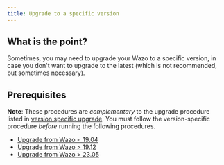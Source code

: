 ```yaml
---
title: Upgrade to a specific version
---
```


## What is the point?

Sometimes, you may need to upgrade your Wazo to a specific version, in case you don't want to
upgrade to the latest (which is not recommended, but sometimes necessary).

## Prerequisites

**Note**: These procedures are _complementary_ to the upgrade procedure listed in
[version specific upgrade](/uc-doc/upgrade/introduction#version-specific-upgrade). You must follow
the version-specific procedure _before_ running the following procedures.

- [Upgrade from Wazo \< 19.04](/uc-doc/upgrade/upgrade_specific_version/archives-from-wazo-stretch)
- [Upgrade from Wazo \> 19.12](/uc-doc/upgrade/upgrade_specific_version/archives-from-wazo-buster)
- [Upgrade from Wazo \> 23.05](/uc-doc/upgrade/upgrade_specific_version/archives-from-wazo-bullseye)
